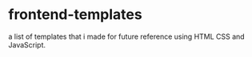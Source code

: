 # frontend-templates
a list of templates that i made for future reference using HTML CSS and JavaScript.
